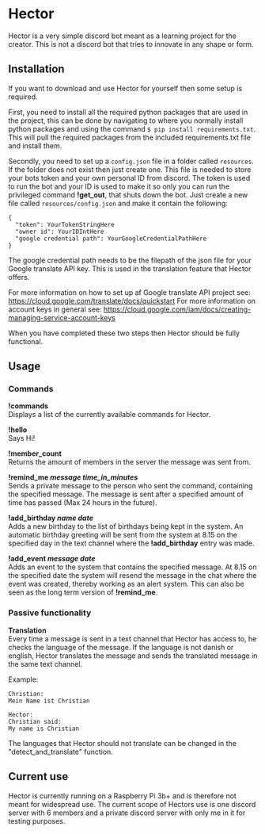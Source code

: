 # Hector
Hector is a very simple discord bot meant as a learning project for the creator. This is not a discord bot that tries to
innovate in any shape or form.

## Installation
If you want to download and use Hector for yourself then some setup is required.  

First, you need to install all the required python packages that are used in the project, this can be done by navigating to where you normally install python packages and using the command ```$ pip install requirements.txt```. This will pull the required packages from the included requirements.txt file and install them.

Secondly, you need to set up a ```config.json``` file in a folder called ```resources```. If the folder does not exist then just create one. This file is needed to store your bots token and your own personal ID from discord. The token is used to run the bot and your ID is used to make it so only you can run the privileged command <b>!get_out</b>, that shuts down the bot. Just create a new file called ```resources/config.json``` and make it contain the following:
```
{
  "token": YourTokenStringHere
  "owner id": YourIDIntHere
  "google credential path": YourGoogleCredentialPathHere
}
```
The google credential path needs to be the filepath of the json file for your Google translate API key. This is used in the translation feature that Hector offers. 

For more information on how to set up af Google translate API project see: https://cloud.google.com/translate/docs/quickstart
For more information on account keys in general see: https://cloud.google.com/iam/docs/creating-managing-service-account-keys

When you have completed these two steps then Hector should be fully functional. 

## Usage
### Commands
<b>!commands</b>  
Displays a list of the currently available commands for Hector. 

<b>!hello</b>  
Says Hi!

<b>!member_count</b>  
Returns the amount of members in the server the message was sent from.

<b>!remind_me <em>message time_in_minutes</em></b>  
Sends a private message to the person who sent the command, containing the specified message. The message is sent after a specified
amount of time has passed (Max 24 hours in the future).

<b>!add_birthday <em>name date</em></b>  
Adds a new birthday to the list of birthdays being kept in the system. An automatic birthday greeting will be sent from the system at 8.15 on the specified day in the text channel where the <b>!add_birthday</b> entry was made.

<b>!add_event <em>message date</em></b>  
Adds an event to the system that contains the specified message. At 8.15 on the specified date the system will resend the message in the chat where the event was created, thereby working as an alert system. This can also be seen as the long term version of 
<b>!remind_me</b>.

### Passive functionality
<b>Translation</b>  
Every time a message is sent in a text channel that Hector has access to, he checks the language of the message. If the language is not danish or english, Hector translates the message and sends the translated message in the same text channel.

Example:
```
Christian:
Mein Name ist Christian

Hector:
Christian said:
My name is Christian

```
The languages that Hector should not translate can be changed in the "detect_and_translate" function.

## Current use
Hector is currently running on a Raspberry Pi 3b+ and is therefore not meant for widespread use. The current scope of Hectors use
is one discord server with 6 members and a private discord server with only me in it for testing purposes.
